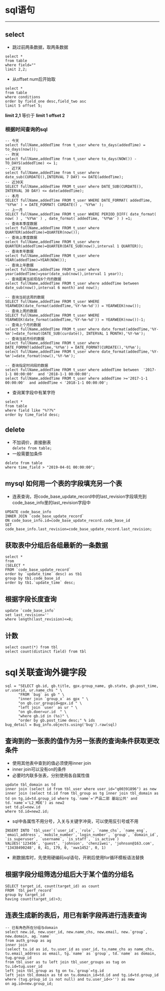 
# sql语句  
***
##  select
* 跳过前两条数据，取两条数据
```  
select *  
from table  
where field=""
limit 2,2;  
```  
* 从offset num后开始取  
```  
select *  
from table  
where conditions  
order by field_one desc,field_two asc
limit 5 offset 5;  
```
**limit 2,1**  等价于   **limit 1 offset 2**  
### 根据时间查询的sql
```  
-- 今天    
select fullName,addedTime from t_user where to_days(addedTime) = to_days(now());   
-- 昨天    
select fullName,addedTime from t_user where to_days(NOW()) - TO_DAYS(addedTime) <= 1;    
-- 近7天    
select fullName,addedTime from t_user where date_sub(CURDATE(),INTERVAL 7 DAY) <= DATE(addedTime);    
-- 近30天    
SELECT fullName,addedTime FROM t_user where DATE_SUB(CURDATE(), INTERVAL 30 DAY) <= date(addedTime);  
-- 本月    
SELECT fullName,addedTime FROM t_user WHERE DATE_FORMAT( addedTime, '%Y%m' ) = DATE_FORMAT( CURDATE() , '%Y%m' );  
-- 上一月    
SELECT fullName,addedTime FROM t_user WHERE PERIOD_DIFF( date_format( now( ) , '%Y%m' ) , date_format( addedTime, '%Y%m' ) ) =1;   
-- 查询本季度数据    
select fullName,addedTime FROM t_user where QUARTER(addedTime)=QUARTER(now());   
-- 查询上季度数据    
select fullName,addedTime FROM t_user where QUARTER(addedTime)=QUARTER(DATE_SUB(now(),interval 1 QUARTER));    
-- 查询本年数据    
select fullName,addedTime FROM t_user where YEAR(addedTime)=YEAR(NOW());    
-- 查询上年数据    
select fullName,addedTime FROM t_user where year(addedTime)=year(date_sub(now(),interval 1 year));    
-- 查询距离当前现在6个月的数据    
select fullName,addedTime FROM t_user where addedTime between date_sub(now(),interval 6 month) and now();    
  
-- 查询当前这周的数据    
SELECT fullName,addedTime FROM t_user WHERE YEARWEEK(date_format(addedTime,'%Y-%m-%d')) = YEARWEEK(now());    
-- 查询上周的数据    
SELECT fullName,addedTime FROM t_user WHERE YEARWEEK(date_format(addedTime,'%Y-%m-%d')) = YEARWEEK(now())-1;    
-- 查询上个月的数据     
select fullName,addedTime FROM t_user where date_format(addedTime,'%Y-%m')=date_format(DATE_SUB(curdate(), INTERVAL 1 MONTH),'%Y-%m');   
-- 查询当前月份的数据  
select fullName,addedTime FROM t_user where DATE_FORMAT(addedTime,'%Y%m') = DATE_FORMAT(CURDATE(),'%Y%m');  
select fullName,addedTime FROM t_user where date_format(addedTime,'%Y-%m')=date_format(now(),'%Y-%m');   
  
-- 查询指定时间段的数据  
select fullName,addedTime FROM t_user where addedTime between  '2017-1-1 00:00:00'  and '2018-1-1 00:00:00';     
select fullName,addedTime FROM t_user where addedTime >='2017-1-1 00:00:00'  and addedTime < '2018-1-1 00:00:00';  
```


* 查询某字段中有某字符  
```  
select *  
from table  
where field like "%??%"  
order by time_field desc;
```



## delete  
* 不加调价，直接删表  
`delete from table;`  
* 一般需要加条件  
```  
delete from table 
where time_field > "2019-04-01 00:00:00";
```

## mysql 如何用一个表的字段填充另一个表  
* 连表查询，将code_base_update_record中的last_revision字段填充到code_base_info里的last_revision字段中
```  
UPDATE code_base_info 
INNER JOIN `code_base_update_record`
ON code_base_info.id=code_base_update_record.code_base_id
SET code_base_info.last_revision=code_base_update_record.last_revision;  
```
 
 ## 获取表中分组后各组最新的一条数据
 ```  
 select *
from
(SELECT *
FROM `code_base_update_record`
order by `update_time` desc) as tb1
group by tb1.code_base_id
order by tb1.`update_time` desc;  
```  

## 根据字段长度查询  
```  
update `code_base_info` 
set last_revision=''
where length(last_revision)<=8;
```

## 计数  
`select count(*) from tbl`  
`select count(distinct field) from tbl`

# sql关联查询外键字段  
```  
sql = "SELECT gb.id, gb.title, gpx.group_name, gb.state, gb.post_time, ur.userid, ur.name_chs " \
      "FROM `bug` as gb " \
      "inner join `group_x` as gpx " \
      "on gb.cur_groupid=gpx.id " \
      "left join `user` as ur " \
      "on gb.doer=ur.id  " \
      "where gb.id in (%s)" \
      "order by gb.post_time desc;" % ids
bug_detail = Bug_info.objects.using('bug').raw(sql)
```

## 查询到的一张表的值作为另一张表的查询条件获取更改条件  
* 使用其他表中查到的值必须使用inner join  
* inner join可以没有on的条件  
* 必要时内联多张表，分别使用各自属性值
```  
update tbl_domain as td 
inner join (select id from tbl_user where user_id="q00391896") as new 
inner join (select td.id from tbl_group as tg inner join tbl_domain as td on tg.id=td.group_id where tg.`name`='产品二部 基站公共' and td.`name`='L2_MDE') as new2 
set td.pl=new.id 
where td.id=new2.id;
```  

* sql中各属性不用分号，入关与关键字冲突，可以使用反引号或不用  
```  
INSERT INTO `tbl_user`(`user_id`, `role`, `name_chs`, `name_eng`, `email_address`, `mobile_number`,`login_number`, `group`, `domain_id`, `is_superuser`, `username`, `is_staff`, `is_active`)
VALUES('123456', 'guest', 'johnson', 'chenziwei', 'johnson@163.com', '13438490248', 0, 41, 179, 0, 'xwx1452', 0, 1)
```  
* 刷数据库时，先使用硬编码sql语句，开刷后使用for循环模板语法替换


## 根据字段分组筛选分组后大于某个值的分组名  
```  
SELECT target_id, count(target_id) as count
FROM `tbl_perf_record`
group by target_id
having count(target_id)>3;
```

## 连表生成新的表后，用已有新字段再进行连表查询  
```  
-- 已有角色所在分组与domain
select new.id, new.user_id, new.name_chs, new.email, new.`group`, new.domain, ag.`name`
from auth_group as ag
inner join
(select tu.id as id, tu.user_id as user_id, tu.name_chs as name_chs, tu.email_address as email, tg.`name` as `group`, td.`name` as domain, tug.group_id
from tbl_user as tu left join tbl_user_groups as tug on tu.id=tug.user_id
left join tbl_group as tg on tu.`group`=tg.id
left join tbl_domain as td on tu.domain_id=td.id and tg.id=td.group_id
where (tug.group_id is not null) and tu.user_id<>'') as new
on ag.id=new.group_id;
```





